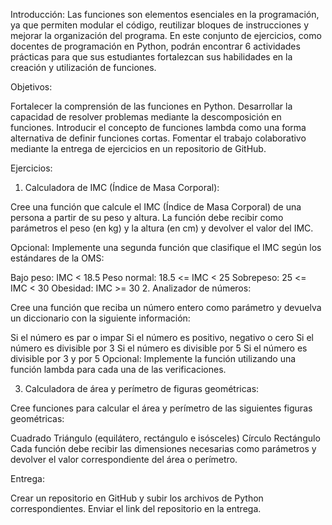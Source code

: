 Introducción:
Las funciones son elementos esenciales en la programación, ya que permiten modular el código, reutilizar bloques de instrucciones y mejorar la organización del programa. En este conjunto de ejercicios, como docentes de programación en Python, podrán encontrar 6 actividades prácticas para que sus estudiantes fortalezcan sus habilidades en la creación y utilización de funciones.

Objetivos:

Fortalecer la comprensión de las funciones en Python.
Desarrollar la capacidad de resolver problemas mediante la descomposición en funciones.
Introducir el concepto de funciones lambda como una forma alternativa de definir funciones cortas.
Fomentar el trabajo colaborativo mediante la entrega de ejercicios en un repositorio de GitHub.

Ejercicios:

1. Calculadora de IMC (Índice de Masa Corporal):

Cree una función que calcule el IMC (Índice de Masa Corporal) de una persona a partir de su peso y altura. La función debe recibir como parámetros el peso (en kg) y la altura (en cm) y devolver el valor del IMC.

Opcional: Implemente una segunda función que clasifique el IMC según los estándares de la OMS:

Bajo peso: IMC < 18.5
Peso normal: 18.5 <= IMC < 25
Sobrepeso: 25 <= IMC < 30
Obesidad: IMC >= 30
2. Analizador de números:

Cree una función que reciba un número entero como parámetro y devuelva un diccionario con la siguiente información:

Si el número es par o impar
Si el número es positivo, negativo o cero
Si el número es divisible por 3
Si el número es divisible por 5
Si el número es divisible por 3 y por 5
Opcional: Implemente la función utilizando una función lambda para cada una de las verificaciones.

3. Calculadora de área y perímetro de figuras geométricas:

Cree funciones para calcular el área y perímetro de las siguientes figuras geométricas:

Cuadrado
Triángulo (equilátero, rectángulo e isósceles)
Círculo
Rectángulo
Cada función debe recibir las dimensiones necesarias como parámetros y devolver el valor correspondiente del área o perímetro.

Entrega:

Crear un repositorio en GitHub y subir los archivos de Python correspondientes. Enviar el link del repositorio en la entrega.
